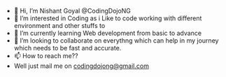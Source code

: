 - 👋 Hi, I’m Nishant Goyal @CodingDojoNG
- 👀 I’m interested in Coding as i Like to code working with different environment and other stuffs to
- 🌱 I’m currently learning Web development from basic to advance
- 💞️ I’m looking to collaborate on everythng which can help in my journey which needs to be fast and accurate.
- 📫 How to reach me??
- Well just mail me on codingdojong@gmail.com

<!---
CodingDojoNG/CodingDojoNG is a ✨ special ✨ repository because its `README.md` (this file) appears on your GitHub profile.
You can click the Preview link to take a look at your changes.
--->
